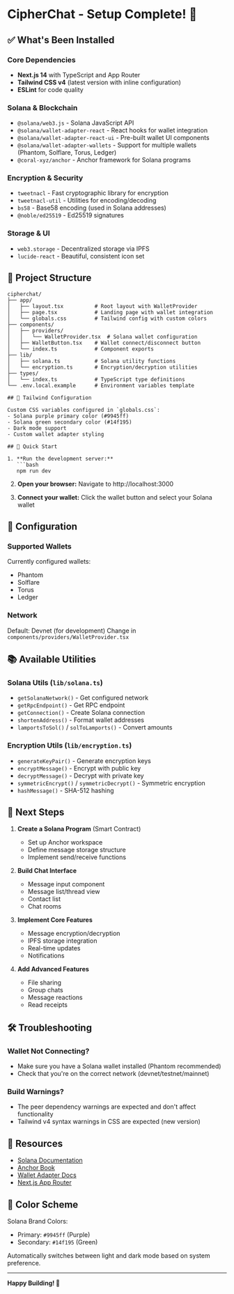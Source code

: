 # CipherChat - Setup Complete! 🎉

## ✅ What's Been Installed

### Core Dependencies
- **Next.js 14** with TypeScript and App Router
- **Tailwind CSS v4** (latest version with inline configuration)
- **ESLint** for code quality

### Solana & Blockchain
- `@solana/web3.js` - Solana JavaScript API
- `@solana/wallet-adapter-react` - React hooks for wallet integration
- `@solana/wallet-adapter-react-ui` - Pre-built wallet UI components
- `@solana/wallet-adapter-wallets` - Support for multiple wallets (Phantom, Solflare, Torus, Ledger)
- `@coral-xyz/anchor` - Anchor framework for Solana programs

### Encryption & Security
- `tweetnacl` - Fast cryptographic library for encryption
- `tweetnacl-util` - Utilities for encoding/decoding
- `bs58` - Base58 encoding (used in Solana addresses)
- `@noble/ed25519` - Ed25519 signatures

### Storage & UI
- `web3.storage` - Decentralized storage via IPFS
- `lucide-react` - Beautiful, consistent icon set

## 📁 Project Structure

```
cipherchat/
├── app/
│   ├── layout.tsx          # Root layout with WalletProvider
│   ├── page.tsx            # Landing page with wallet integration
│   └── globals.css         # Tailwind config with custom colors
├── components/
│   ├── providers/
│   │   └── WalletProvider.tsx  # Solana wallet configuration
│   ├── WalletButton.tsx    # Wallet connect/disconnect button
│   └── index.ts            # Component exports
├── lib/
│   ├── solana.ts           # Solana utility functions
│   └── encryption.ts       # Encryption/decryption utilities
├── types/
│   └── index.ts            # TypeScript type definitions
└── .env.local.example      # Environment variables template

## 🎨 Tailwind Configuration

Custom CSS variables configured in `globals.css`:
- Solana purple primary color (#9945ff)
- Solana green secondary color (#14f195)
- Dark mode support
- Custom wallet adapter styling

## 🚀 Quick Start

1. **Run the development server:**
   ```bash
   npm run dev
   ```

2. **Open your browser:**
   Navigate to http://localhost:3000

3. **Connect your wallet:**
   Click the wallet button and select your Solana wallet

## 🔧 Configuration

### Supported Wallets
Currently configured wallets:
- Phantom
- Solflare
- Torus
- Ledger

### Network
Default: Devnet (for development)
Change in `components/providers/WalletProvider.tsx`

## 📚 Available Utilities

### Solana Utils (`lib/solana.ts`)
- `getSolanaNetwork()` - Get configured network
- `getRpcEndpoint()` - Get RPC endpoint
- `getConnection()` - Create Solana connection
- `shortenAddress()` - Format wallet addresses
- `lamportsToSol()` / `solToLamports()` - Convert amounts

### Encryption Utils (`lib/encryption.ts`)
- `generateKeyPair()` - Generate encryption keys
- `encryptMessage()` - Encrypt with public key
- `decryptMessage()` - Decrypt with private key
- `symmetricEncrypt()` / `symmetricDecrypt()` - Symmetric encryption
- `hashMessage()` - SHA-512 hashing

## 🎯 Next Steps

1. **Create a Solana Program** (Smart Contract)
   - Set up Anchor workspace
   - Define message storage structure
   - Implement send/receive functions

2. **Build Chat Interface**
   - Message input component
   - Message list/thread view
   - Contact list
   - Chat rooms

3. **Implement Core Features**
   - Message encryption/decryption
   - IPFS storage integration
   - Real-time updates
   - Notifications

4. **Add Advanced Features**
   - File sharing
   - Group chats
   - Message reactions
   - Read receipts

## 🛠️ Troubleshooting

### Wallet Not Connecting?
- Make sure you have a Solana wallet installed (Phantom recommended)
- Check that you're on the correct network (devnet/testnet/mainnet)

### Build Warnings?
- The peer dependency warnings are expected and don't affect functionality
- Tailwind v4 syntax warnings in CSS are expected (new version)

## 📖 Resources

- [Solana Documentation](https://docs.solana.com/)
- [Anchor Book](https://www.anchor-lang.com/)
- [Wallet Adapter Docs](https://github.com/solana-labs/wallet-adapter)
- [Next.js App Router](https://nextjs.org/docs/app)

## 🎨 Color Scheme

Solana Brand Colors:
- Primary: `#9945ff` (Purple)
- Secondary: `#14f195` (Green)

Automatically switches between light and dark mode based on system preference.

---

**Happy Building! 🚀**

